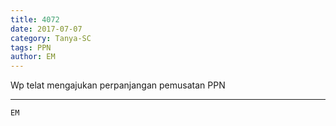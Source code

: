 ```yaml
---
title: 4072
date: 2017-07-07
category: Tanya-SC
tags: PPN
author: EM
---
```


Wp telat mengajukan perpanjangan pemusatan PPN

---



`EM`
